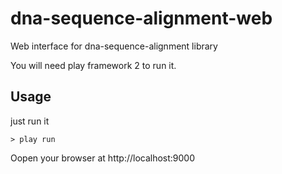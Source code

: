 dna-sequence-alignment-web
==========================

Web interface for dna-sequence-alignment library

You will need play framework 2 to run it.

Usage
----------

just run it

```
> play run
```

Oopen your browser at http://localhost:9000